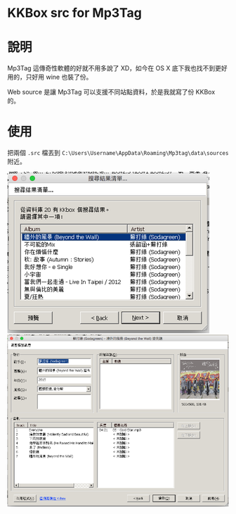 KKBox src for Mp3Tag
=====================

# 說明

Mp3Tag 這傳奇性軟體的好就不用多說了 XD，如今在 OS X 底下我也找不到更好用的，只好用 wine 也裝了份。

Web source 是讓 Mp3Tag 可以支援不同站點資料，於是我就寫了份 KKBox 的。

# 使用

把兩個 `.src` 檔丟到 `C:\Users\Username\AppData\Roaming\Mp3tag\data\sources` 附近。

![搜尋專輯](doc/1.png)
![歌曲列表](doc/2.png)
